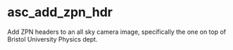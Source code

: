 # asc_add_zpn_hdr
Add ZPN headers to an all sky camera image, specifically the one on top of Bristol University Physics dept.
